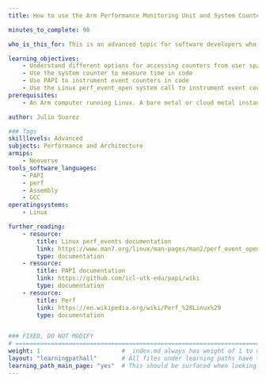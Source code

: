 ```yaml
---
title: How to use the Arm Performance Monitoring Unit and System Counter

minutes_to_complete: 90

who_is_this_for: This is an advanced topic for software developers who want to instrument hardware event counters or the system counter in software applications.

learning_objectives:
    - Understand different options for accessing counters from user space
    - Use the system counter to measure time in code
    - Use PAPI to instrument event counters in code
    - Use the Linux perf_event_open system call to instrument event counters in code
prerequisites:
    - An Arm computer running Linux. A bare metal or cloud metal instance is best because they expose more counters. You can use a virtual machine (VM), but fewer counters may be available. These instructions have been tested on the `a1.metal` instance type.

author: Julio Suarez

### Tags
skilllevels: Advanced
subjects: Performance and Architecture
armips:
    - Neoverse
tools_software_languages:
    - PAPI
    - perf
    - Assembly
    - GCC
operatingsystems:
    - Linux

further_reading:
    - resource:
        title: Linux perf_events documentation
        link: https://www.man7.org/linux/man-pages/man2/perf_event_open.2.html
        type: documentation
    - resource:
        title: PAPI documentation
        link: https://github.com/icl-utk-edu/papi/wiki
        type: documentation
    - resource:
        title: Perf
        link: https://en.wikipedia.org/wiki/Perf_%28Linux%29
        type: documentation


### FIXED, DO NOT MODIFY
# ================================================================================
weight: 1                       # _index.md always has weight of 1 to order correctly
layout: "learningpathall"       # All files under learning paths have this same wrapper
learning_path_main_page: "yes"  # This should be surfaced when looking for related content. Only set for _index.md of learning path content.
---
```

